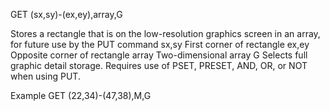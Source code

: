 GET (sx,sy)-(ex,ey),array,G

Stores a rectangle that is on the low-resolution graphics screen in an array, for future use by the PUT command
  sx,sy   First corner of rectangle
  ex,ey   Opposite corner of rectangle
  array   Two-dimensional array
  G       Selects full graphic detail storage.  Requires use of PSET, PRESET,
          AND, OR, or NOT when using PUT.

Example
GET (22,34)-(47,38),M,G
